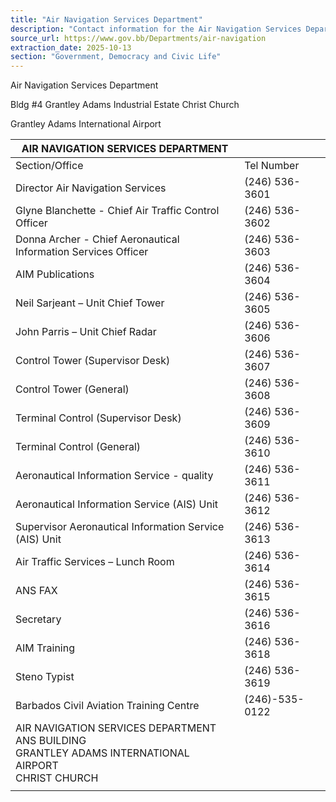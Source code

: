 ```yaml
---
title: "Air Navigation Services Department"
description: "Contact information for the Air Navigation Services Department in Barbados, including phone numbers for various sections and offices."
source_url: https://www.gov.bb/Departments/air-navigation
extraction_date: 2025-10-13
section: "Government, Democracy and Civic Life"
---
```


Air Navigation Services Department

Bldg #4 Grantley Adams Industrial Estate 
Christ Church

Grantley Adams International Airport

| AIR NAVIGATION SERVICES DEPARTMENT |  |
| --- | --- |
| Section/Office | Tel Number |
| Director Air Navigation Services | (246) 536-3601 |
| Glyne Blanchette - Chief Air Traffic Control Officer | (246) 536-3602 |
| Donna Archer - Chief Aeronautical Information Services Officer | (246) 536-3603 |
| AIM Publications | (246) 536-3604 |
| Neil Sarjeant – Unit Chief Tower | (246) 536-3605 |
| John Parris – Unit Chief Radar | (246) 536-3606 |
| Control Tower (Supervisor Desk) | (246) 536-3607 |
| Control Tower (General) | (246) 536-3608 |
| Terminal Control (Supervisor Desk) | (246) 536-3609 |
| Terminal Control (General) | (246) 536-3610 |
| Aeronautical Information Service - quality | (246) 536-3611 |
| Aeronautical Information Service (AIS) Unit | (246) 536-3612 |
| Supervisor Aeronautical Information Service (AIS) Unit | (246) 536-3613 |
| Air Traffic Services – Lunch Room | (246) 536-3614 |
| ANS FAX | (246) 536-3615 |
| Secretary | (246) 536-3616 |
| AIM Training | (246) 536-3618 |
| Steno Typist | (246) 536-3619 |
| Barbados Civil Aviation Training Centre | (246)-535-0122 |
| AIR NAVIGATION SERVICES DEPARTMENT<br>ANS BUILDING<br>GRANTLEY ADAMS INTERNATIONAL AIRPORT<br>CHRIST CHURCH |  |
|  |  |

